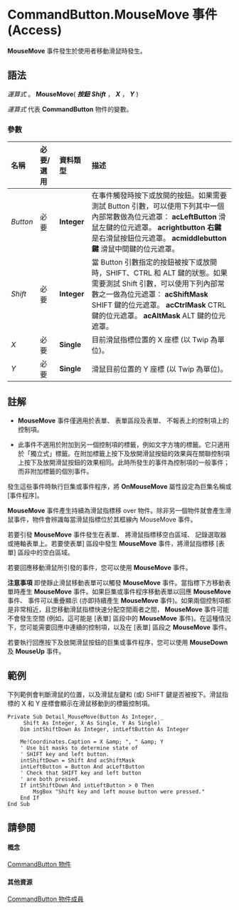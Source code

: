 
# CommandButton.MouseMove 事件 (Access)

 **MouseMove** 事件發生於使用者移動滑鼠時發生。
 


## 語法

*運算式* 。 **MouseMove**( ***按鈕*** ***Shift*** ， ***X*** ， ***Y*** )
 

 
*運算式* 代表 **CommandButton** 物件的變數。
 

 

### 參數



|**名稱**|**必要/選用**|**資料類型**|**描述**|
|:-----|:-----|:-----|:-----|
| _Button_|必要|**Integer**|在事件觸發時按下或放開的按鈕。如果需要測試 Button 引數，可以使用下列其中一個內部常數做為位元遮罩： **acLeftButton** 滑鼠左鍵的位元遮罩。 **acrightbutton 右鍵** 是右滑鼠按鈕位元遮罩。 **acmiddlebutton 鍵** 滑鼠中間鍵的位元遮罩。|
| _Shift_|必要|**Integer**|當 Button 引數指定的按鈕被按下或放開時，SHIFT、CTRL 和 ALT 鍵的狀態。如果需要測試 Shift 引數，可以使用下列內部常數之一做為位元遮罩： **acShiftMask** SHIFT 鍵的位元遮罩。 **acCtrlMask** CTRL 鍵的位元遮罩。 **acAltMask** ALT 鍵的位元遮罩。|
| _X_|必要|**Single**|目前滑鼠指標位置的 X 座標 (以 Twip 為單位)。|
| _Y_|必要|**Single**|滑鼠目前位置的 Y 座標 (以 Twip 為單位)。|

## 註解


 

 

-  **MouseMove** 事件僅適用於表單、 表單區段及表單、 不報表上的控制項上的控制項。
    
 
- 此事件不適用於附加到另一個控制項的標籤，例如文字方塊的標籤。它只適用於「獨立式」標籤。在附加標籤上按下及放開滑鼠按鈕的效果與在關聯控制項上按下及放開滑鼠按鈕的效果相同。此時所發生的事件為控制項的一般事件；而非附加標籤的個別事件。
    
 

 

 
發生這些事件時執行巨集或事件程序，將 **OnMouseMove** 屬性設定為巨集名稱或 [事件程序]。
 

 
 **MouseMove** 事件產生持續為滑鼠指標移 over 物件。除非另一個物件就會產生滑鼠事件，物件會辨識每當滑鼠指標位於其框線內 MouseMove 事件。
 

 
若要引發 **MouseMove** 事件發生在表單、 將滑鼠指標移空白區域、 記錄選取器或捲軸表單上。若要使表單] 區段中發生 **MouseMove** 事件，將滑鼠指標移 [表單] 區段中的空白區域。
 

 
若要回應移動滑鼠所引發的事件，您可以使用 **MouseMove** 事件。
 

 

 **注意事項**  即使靜止滑鼠移動表單可以觸發 **MouseMove** 事件。當指標下方移動表單時產生 **MouseMove** 事件。如果巨集或事件程序移動表單以回應 **MouseMove** 事件、 事件可以重疊顯示 (亦即持續產生 **MouseMove** 事件)。如果兩個控制項都是非常相近，且您移動滑鼠指標快速分配空間兩者之間，  **MouseMove** 事件可能不會發生空間 (例如，這可能是 [表單] 區段中的 **MouseMove** 事件)。在這種情況下，您可能需要回應中連續的控制項，以及在 [表單] 區段之 **MouseMove** 事件。
 

若要執行回應按下及放開滑鼠按鈕的巨集或事件程序，您可以使用 **MouseDown** 及 **MouseUp** 事件。
 

 

## 範例

下列範例會判斷滑鼠的位置，以及滑鼠左鍵和 (或) SHIFT 鍵是否被按下。滑鼠指標的 X 和 Y 座標會顯示在滑鼠移動到的標籤控制項。
 

 

```
Private Sub Detail_MouseMove(Button As Integer, _ 
     Shift As Integer, X As Single, Y As Single) 
    Dim intShiftDown As Integer, intLeftButton As Integer 
 
    Me!Coordinates.Caption = X &amp; ", " &amp; Y 
    ' Use bit masks to determine state of 
    ' SHIFT key and left button. 
    intShiftDown = Shift And acShiftMask 
    intLeftButton = Button And acLeftButton 
    ' Check that SHIFT key and left button  
    ' are both pressed. 
    If intShiftDown And intLeftButton > 0 Then 
        MsgBox "Shift key and left mouse button were pressed." 
    End If 
End Sub 

```


## 請參閱


#### 概念


 
[CommandButton 物件](25e7c0b7-03c1-dffe-8f52-4ec59739f6b8.md)
#### 其他資源


 
[CommandButton 物件成員](9e1c10e6-0d03-78fd-ac9d-3f086ce1e0f5.md)